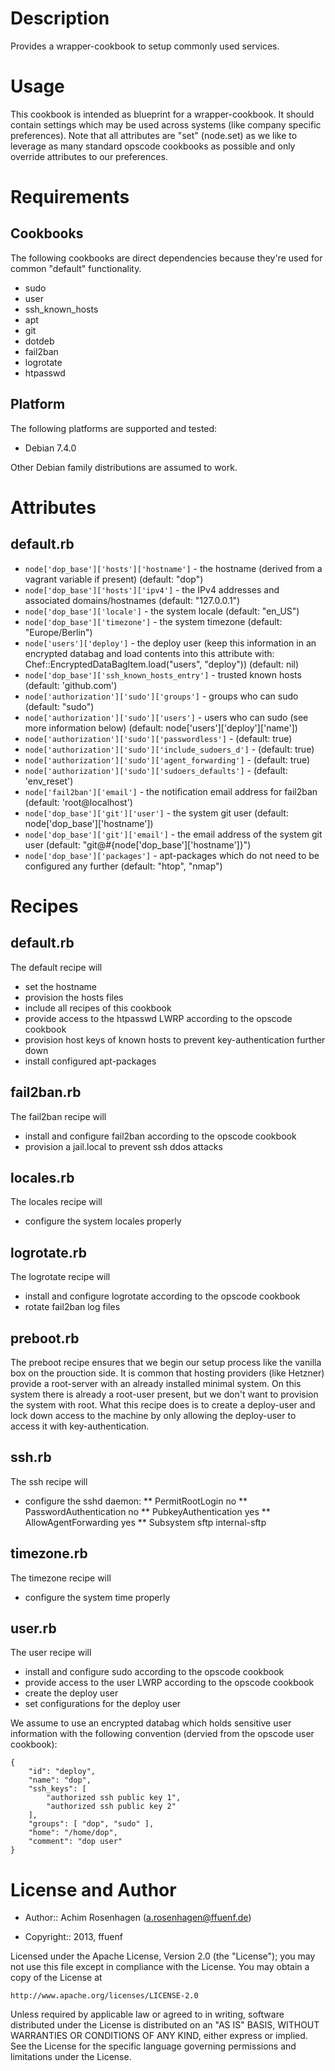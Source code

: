 Description
===========

Provides a wrapper-cookbook to setup commonly used services.

Usage
=====

This cookbook is intended as blueprint for a wrapper-cookbook. It should contain settings which may be used across systems (like company specific preferences).
Note that all attributes are "set" (node.set) as we like to leverage as many standard opscode cookbooks as possible and only override attributes to our preferences.

Requirements
============

Cookbooks
---------

The following cookbooks are direct dependencies because they're used for common "default" functionality.

* sudo
* user
* ssh_known_hosts
* apt
* git
* dotdeb
* fail2ban
* logrotate
* htpasswd

Platform
--------

The following platforms are supported and tested:

* Debian 7.4.0

Other Debian family distributions are assumed to work.

Attributes
==========

## default.rb
* `node['dop_base']['hosts']['hostname']` - the hostname (derived from a vagrant variable if present) (default: "dop")
* `node['dop_base']['hosts']['ipv4']` - the IPv4 addresses and associated domains/hostnames (default: "127.0.0.1")
* `node['dop_base']['locale']` - the system locale (default: "en_US")
* `node['dop_base']['timezone']` - the system timezone (default: "Europe/Berlin")
* `node['users']['deploy']` - the deploy user (keep this information in an encrypted databag and load contents into this attribute with: Chef::EncryptedDataBagItem.load("users", "deploy")) (default: nil)
* `node['dop_base']['ssh_known_hosts_entry']` - trusted known hosts (default: 'github.com')
* `node['authorization']['sudo']['groups']` - groups who can sudo (default: "sudo")
* `node['authorization']['sudo']['users']` - users who can sudo (see more information below) (default: node['users']['deploy']['name'])
* `node['authorization']['sudo']['passwordless']` - (default: true)
* `node['authorization']['sudo']['include_sudoers_d']` - (default: true)
* `node['authorization']['sudo']['agent_forwarding']` - (default: true)
* `node['authorization']['sudo']['sudoers_defaults']` - (default: 'env_reset')
* `node['fail2ban']['email']` - the notification email address for fail2ban (default: 'root@localhost')
* `node['dop_base']['git']['user']` - the system git user (default: node['dop_base']['hostname'])
* `node['dop_base']['git']['email']` - the email address of the system git user (default: "git@#{node['dop_base']['hostname']}")
* `node['dop_base']['packages']` - apt-packages which do not need to be configured any further (default: "htop", "nmap")

Recipes
=======

## default.rb
The default recipe will
* set the hostname
* provision the hosts files
* include all recipes of this cookbook
* provide access to the htpasswd LWRP according to the opscode cookbook
* provision host keys of known hosts to prevent key-authentication further down
* install configured apt-packages

## fail2ban.rb
The fail2ban recipe will
* install and configure fail2ban according to the opscode cookbook
* provision a jail.local to prevent ssh ddos attacks

## locales.rb
The locales recipe will
* configure the system locales properly

## logrotate.rb
The logrotate recipe will
* install and configure logrotate according to the opscode cookbook
* rotate fail2ban log files

## preboot.rb
The preboot recipe ensures that we begin our setup process like the vanilla box on the prouction side.
It is common that hosting providers (like Hetzner) provide a root-server with an already installed minimal system.
On this system there is already a root-user present, but we don't want to provision the system with root.
What this recipe does is to create a deploy-user and lock down access to the machine by only allowing the deploy-user
to access it with key-authentication.

## ssh.rb
The ssh recipe will
* configure the sshd daemon:
** PermitRootLogin no
** PasswordAuthentication no
** PubkeyAuthentication yes
** AllowAgentForwarding yes
** Subsystem sftp internal-sftp

## timezone.rb
The timezone recipe will
* configure the system time properly

## user.rb
The user recipe will
* install and configure sudo according to the opscode cookbook
* provide access to the user LWRP according to the opscode cookbook
* create the deploy user
* set configurations for the deploy user

We assume to use an encrypted databag which holds sensitive user information with the following convention (dervied from the opscode user cookbook):
```
{
	"id": "deploy", 
	"name": "dop",
	"ssh_keys": [
		"authorized ssh public key 1",
		"authorized ssh public key 2"
	],
	"groups": [ "dop", "sudo" ],
	"home": "/home/dop",
	"comment": "dop user"
}
```

License and Author
==================

- Author:: Achim Rosenhagen (<a.rosenhagen@ffuenf.de>)

- Copyright:: 2013, ffuenf

Licensed under the Apache License, Version 2.0 (the "License");
you may not use this file except in compliance with the License.
You may obtain a copy of the License at

    http://www.apache.org/licenses/LICENSE-2.0

Unless required by applicable law or agreed to in writing, software
distributed under the License is distributed on an "AS IS" BASIS,
WITHOUT WARRANTIES OR CONDITIONS OF ANY KIND, either express or implied.
See the License for the specific language governing permissions and
limitations under the License.
